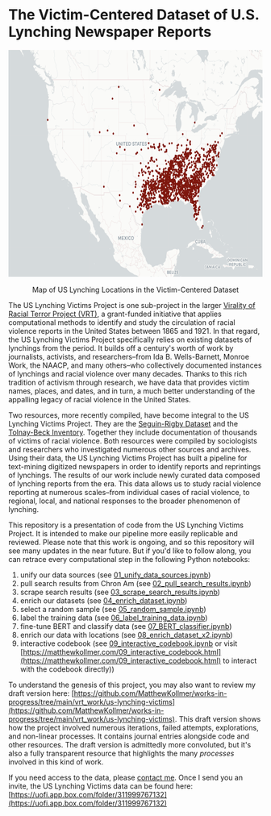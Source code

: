 # The Victim-Centered Dataset of U.S. Lynching Newspaper Reports

<p align="center">
  <img src="https://github.com/MatthewKollmer/us_lynching_victims/blob/162d745fafe7398c7627f6b887f976084d426459/figure_4_lynch_locations.png" width="700" height="450">
</p>
</div>
<p align="center">Map of US Lynching Locations in the Victim-Centered Dataset</p>

The US Lynching Victims Project is one sub-project in the larger [Virality of Racial Terror Project (VRT)](https://www.racialviolencearchive.com/vrt-project.html), a grant-funded initiative that applies computational methods to identify and study the circulation of racial violence reports in the United States between 1865 and 1921. In that regard, the US Lynching Victims Project specifically relies on existing datasets of lynchings from the period. It builds off a century's worth of work by journalists, activists, and researchers–from Ida B. Wells-Barnett, Monroe Work, the NAACP, and many others–who collectively documented instances of lynchings and racial violence over many decades. Thanks to this rich tradition of activism through research, we have data that provides victim names, places, and dates, and in turn, a much better understanding of the appalling legacy of racial violence in the United States.

Two resources, more recently compiled, have become integral to the US Lynching Victims Project. They are the [Seguin-Rigby Dataset](https://journals.sagepub.com/doi/full/10.1177/2378023119841780) and the [Tolnay-Beck Inventory](https://www.press.uillinois.edu/books/?id=p064135). Together they include documentation of thousands of victims of racial violence. Both resources were compiled by sociologists and researchers who investigated numerous other sources and archives. Using their data, the US Lynching Victims Project has built a pipeline for text-mining digitized newspapers in order to identify reports and reprintings of lynchings. The results of our work include newly curated data composed of lynching reports from the era. This data allows us to study racial violence reporting at numerous scales–from individual cases of racial violence, to regional, local, and national responses to the broader phenomenon of lynching.

This repository is a presentation of code from the US Lynching Victims Project. It is intended to make our pipeline more easily replicable and reviewed. Please note that this work is ongoing, and so this repository will see many updates in the near future. But if you'd like to follow along, you can retrace every computational step in the following Python notebooks:

1) unify our data sources (see [01_unify_data_sources.ipynb](https://github.com/MatthewKollmer/us_lynching_victims/blob/main/01_unify_data_sources.ipynb))
2) pull search results from Chron Am (see [02_pull_search_results.ipynb](https://github.com/MatthewKollmer/us_lynching_victims/blob/main/02_pull_search_results.ipynb))
3) scrape search results (see [03_scrape_search_results.ipynb](https://github.com/MatthewKollmer/us_lynching_victims/blob/main/03_scrape_search_results.ipynb))
4) enrich our datasets (see [04_enrich_dataset.ipynb](https://github.com/MatthewKollmer/us_lynching_victims/blob/main/04_enrich_dataset.ipynb))
5) select a random sample (see [05_random_sample.ipynb](https://github.com/MatthewKollmer/us_lynching_victims/blob/main/05_random_sample.ipynb))
6) label the training data (see [06_label_training_data.ipynb](https://github.com/MatthewKollmer/us_lynching_victims/blob/main/06_label_training_data.ipynb))
7) fine-tune BERT and classify data (see [07_BERT_classifier.ipynb](https://github.com/MatthewKollmer/us_lynching_victims/blob/main/07_BERT_classifier.ipynb))
8) enrich our data with locations (see [08_enrich_dataset_x2.ipynb](https://github.com/MatthewKollmer/us_lynching_victims/blob/main/08_enrich_dataset_x2.ipynb))
9) interactive codebook (see [09_interactive_codebook.ipynb](https://github.com/MatthewKollmer/us_lynching_victims/blob/main/09_interactive_codebook.ipynb) or visit [https://matthewkollmer.com/09_interactive_codebook.html](https://matthewkollmer.com/09_interactive_codebook.html) to interact with the codebook directly))

To understand the genesis of this project, you may also want to review my draft version here: [https://github.com/MatthewKollmer/works-in-progress/tree/main/vrt_work/us-lynching-victims](https://github.com/MatthewKollmer/works-in-progress/tree/main/vrt_work/us-lynching-victims). This draft version shows how the project involved numerous iterations, failed attempts, explorations, and non-linear processes. It contains journal entries alongside code and other resources. The draft version is admittedly more convoluted, but it's also a fully transparent resource that highlights the many _processes_ involved in this kind of work.

If you need access to the data, please [contact me](https://matthewkollmer.com/contact/). Once I send you an invite, the US Lynching Victims data can be found here: [https://uofi.app.box.com/folder/311999767132](https://uofi.app.box.com/folder/311999767132)
